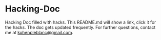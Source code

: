 # Hacking-Doc
  Hacking Doc filled with hacks.
This README.md will show a link, click it for the hacks.
    The doc gets updated frequently. For further questions,
              contact me at kohenpleblanc@gmail.com.

